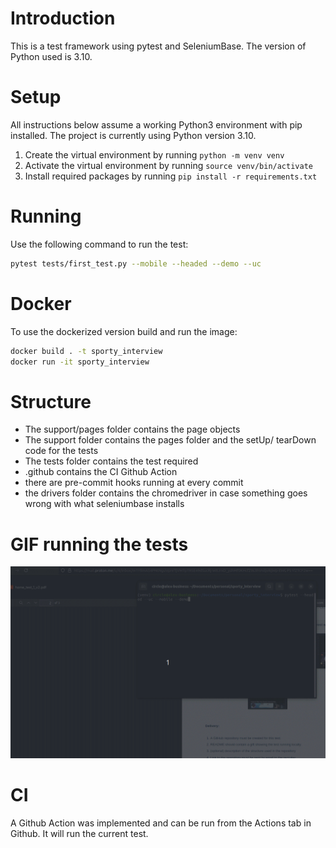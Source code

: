 # Introduction

This is a test framework using pytest and SeleniumBase.
The version of Python used is 3.10.

# Setup

All instructions below assume a working Python3 environment with pip installed. The project is currently using Python version 3.10.

1. Create the virtual environment by running `python -m venv venv`
2. Activate the virtual environment by running `source venv/bin/activate`
3. Install required packages by running `pip install -r requirements.txt`

# Running

Use the following command to run the test:

```bash
pytest tests/first_test.py --mobile --headed --demo --uc
```

# Docker

To use the dockerized version build and run the image:

```bash
docker build . -t sporty_interview
docker run -it sporty_interview
```

# Structure

- The support/pages folder contains the page objects
- The support folder contains the pages folder and the setUp/ tearDown code for the tests
- The tests folder contains the test required
- .github contains the CI Github Action
- there are pre-commit hooks running at every commit
- the drivers folder contains the chromedriver in case something goes wrong with what seleniumbase installs

# GIF running the tests

![Proof of Tests Running](proof.gif)

# CI

A Github Action was implemented and can be run from the Actions tab in Github.
It will run the current test.
